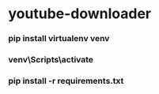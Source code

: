 # youtube-downloader
 
### pip install virtualenv venv

### venv\Scripts\activate

### pip install -r requirements.txt